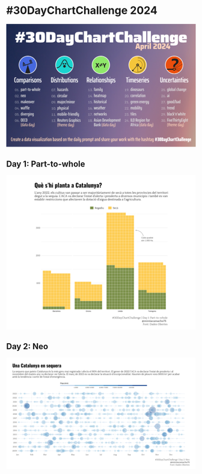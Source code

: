 # #30DayChartChallenge 2024
![Challenge Prompts](./Prompts.png)


## Day 1: Part-to-whole
![Day 1 plot: Part-to-whole](./Day1_Part-to-whole.png)

## Day 2: Neo
![Day 2 plot: Neo](./Day2_Neo.png)
